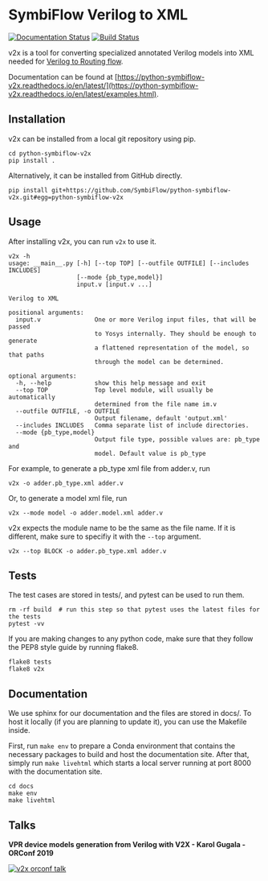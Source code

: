 # SymbiFlow Verilog to XML

[![Documentation Status](https://readthedocs.org/projects/python-symbiflow-v2x/badge/?version=latest)](https://python-symbiflow-v2x.readthedocs.io/en/latest/?badge=latest) [![Build Status](https://travis-ci.com/SymbiFlow/python-symbiflow-v2x.svg?branch=master)](https://travis-ci.com/SymbiFlow/python-symbiflow-v2x)

v2x is a tool for converting specialized annotated Verilog models into XML needed for
[Verilog to Routing flow](https://docs.verilogtorouting.org/en/latest/arch/reference/).

Documentation can be found at [https://python-symbiflow-v2x.readthedocs.io/en/latest/](https://python-symbiflow-v2x.readthedocs.io/en/latest/examples.html).

## Installation

v2x can be installed from a local git repository using pip.

```
cd python-symbiflow-v2x
pip install .
```

Alternatively, it can be installed from GitHub directly.

```
pip install git+https://github.com/SymbiFlow/python-symbiflow-v2x.git#egg=python-symbiflow-v2x
```

## Usage
After installing v2x, you can run `v2x` to use it.

```
v2x -h
usage: __main__.py [-h] [--top TOP] [--outfile OUTFILE] [--includes INCLUDES]
                   [--mode {pb_type,model}]
                   input.v [input.v ...]

Verilog to XML

positional arguments:
  input.v               One or more Verilog input files, that will be passed
                        to Yosys internally. They should be enough to generate
                        a flattened representation of the model, so that paths
                        through the model can be determined.

optional arguments:
  -h, --help            show this help message and exit
  --top TOP             Top level module, will usually be automatically
                        determined from the file name im.v
  --outfile OUTFILE, -o OUTFILE
                        Output filename, default 'output.xml'
  --includes INCLUDES   Comma separate list of include directories.
  --mode {pb_type,model}
                        Output file type, possible values are: pb_type and
                        model. Default value is pb_type
```

For example, to generate a pb_type xml file from adder.v, run 

```
v2x -o adder.pb_type.xml adder.v
```

Or, to generate a model xml file, run 

```
v2x --mode model -o adder.model.xml adder.v
```

v2x expects the module name to be the same as the file name. If it is different, make sure to specifiy it with the `--top` argument.

```
v2x --top BLOCK -o adder.pb_type.xml adder.v
```

## Tests

The test cases are stored in tests/, and pytest can be used to run them.

```
rm -rf build  # run this step so that pytest uses the latest files for the tests
pytest -vv
```

If you are making changes to any python code, make sure that they follow the PEP8 style guide by running flake8.

```
flake8 tests
flake8 v2x
```

## Documentation

We use sphinx for our documentation and the files are stored in docs/. To host it locally (if you are planning to update it), you can use the Makefile inside.

First, run `make env` to prepare a Conda environment that contains the necessary packages to build and host the documentation site. After that, simply run `make livehtml` which starts a local server running at port 8000 with the documentation site.

```
cd docs
make env
make livehtml
```

## Talks

**VPR device models generation from Verilog with V2X - Karol Gugala - ORConf 2019**

[![v2x orconf talk](https://img.youtube.com/vi/a31vH_tZLBM/0.jpg)](https://www.youtube.com/watch?v=a31vH_tZLBM)

